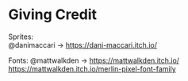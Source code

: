 # Giving Credit

Sprites:  
@danimaccari -> https://dani-maccari.itch.io/

Fonts:
@mattwalkden -> https://mattwalkden.itch.io/
    https://mattwalkden.itch.io/merlin-pixel-font-family